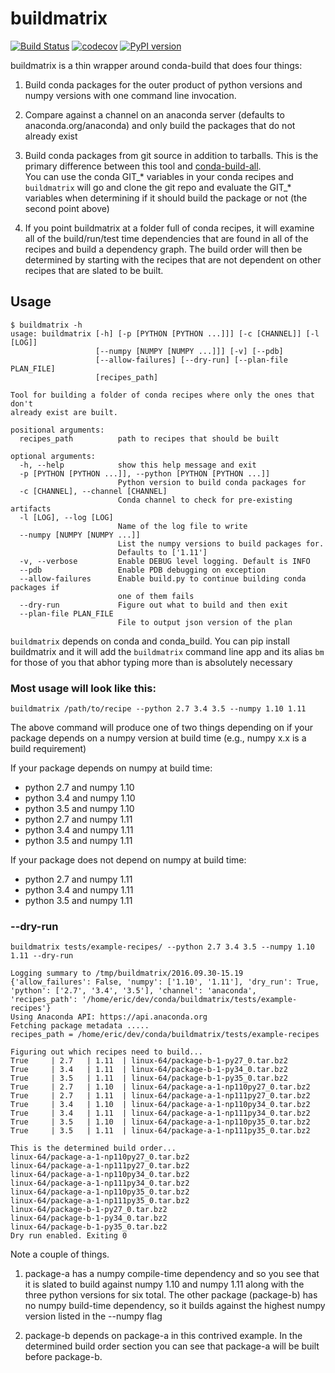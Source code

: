 # buildmatrix

[![Build Status](https://travis-ci.org/ericdill/buildmatrix.svg?branch=master)](https://travis-ci.org/ericdill/buildmatrix)
[![codecov](https://codecov.io/gh/ericdill/buildmatrix/branch/master/graph/badge.svg)](https://codecov.io/gh/ericdill/buildmatrix)
[![PyPI version](https://badge.fury.io/py/buildmatrix.svg)](https://badge.fury.io/py/buildmatrix)

buildmatrix is a thin wrapper around conda-build that does four things:

1. Build conda packages for the outer product of python versions and 
   numpy versions with one command line invocation. 
   
2. Compare against a channel on an anaconda server (defaults to 
   anaconda.org/anaconda) and only build the packages that do not 
   already exist

3. Build conda packages from git source in addition to tarballs. This 
   is the primary difference between this tool and 
   [conda-build-all](https://github.com/SciTools/conda-build-all).  
   You can use the conda GIT_* variables in your conda recipes and 
   `buildmatrix` will go and clone the git repo and evaluate the GIT_* 
   variables when determining if it should build the package or not 
   (the second point above)

4. If you point buildmatrix at a folder full of conda recipes, it will
   examine all of the build/run/test time dependencies that are found in
   all of the recipes and build a dependency graph.  The build order
   will then be determined by starting with the recipes that are not
   dependent on other recipes that are slated to be built.

## Usage

```
$ buildmatrix -h
usage: buildmatrix [-h] [-p [PYTHON [PYTHON ...]]] [-c [CHANNEL]] [-l [LOG]]
                   [--numpy [NUMPY [NUMPY ...]]] [-v] [--pdb]
                   [--allow-failures] [--dry-run] [--plan-file PLAN_FILE]
                   [recipes_path]

Tool for building a folder of conda recipes where only the ones that don't
already exist are built.

positional arguments:
  recipes_path          path to recipes that should be built

optional arguments:
  -h, --help            show this help message and exit
  -p [PYTHON [PYTHON ...]], --python [PYTHON [PYTHON ...]]
                        Python version to build conda packages for
  -c [CHANNEL], --channel [CHANNEL]
                        Conda channel to check for pre-existing artifacts
  -l [LOG], --log [LOG]
                        Name of the log file to write
  --numpy [NUMPY [NUMPY ...]]
                        List the numpy versions to build packages for.
                        Defaults to ['1.11']
  -v, --verbose         Enable DEBUG level logging. Default is INFO
  --pdb                 Enable PDB debugging on exception
  --allow-failures      Enable build.py to continue building conda packages if
                        one of them fails
  --dry-run             Figure out what to build and then exit
  --plan-file PLAN_FILE
                        File to output json version of the plan

```

`buildmatrix` depends on conda and conda_build.  You can pip install
buildmatrix and it will add the `buildmatrix` command line app and its
alias `bm` for those of you that abhor typing more than is absolutely 
necessary

### Most usage will look like this:

`buildmatrix /path/to/recipe --python 2.7 3.4 3.5 --numpy 1.10 1.11`

The above command will produce one of two things depending on if your package
depends on a numpy version at build time (e.g., numpy x.x is a build requirement)
   
   
If your package depends on numpy at build time:

- python 2.7 and numpy 1.10
- python 3.4 and numpy 1.10
- python 3.5 and numpy 1.10
- python 2.7 and numpy 1.11
- python 3.4 and numpy 1.11
- python 3.5 and numpy 1.11

If your package does not depend on numpy at build time:

- python 2.7 and numpy 1.11
- python 3.4 and numpy 1.11
- python 3.5 and numpy 1.11

### --dry-run

`buildmatrix tests/example-recipes/ --python 2.7 3.4 3.5 --numpy 1.10 1.11 --dry-run`

    Logging summary to /tmp/buildmatrix/2016.09.30-15.19
    {'allow_failures': False, 'numpy': ['1.10', '1.11'], 'dry_run': True, 'python': ['2.7', '3.4', '3.5'], 'channel': 'anaconda', 'recipes_path': '/home/eric/dev/conda/buildmatrix/tests/example-recipes'}
    Using Anaconda API: https://api.anaconda.org
    Fetching package metadata .....
    recipes_path = /home/eric/dev/conda/buildmatrix/tests/example-recipes

    Figuring out which recipes need to build...
    True     | 2.7   | 1.11  | linux-64/package-b-1-py27_0.tar.bz2
    True     | 3.4   | 1.11  | linux-64/package-b-1-py34_0.tar.bz2
    True     | 3.5   | 1.11  | linux-64/package-b-1-py35_0.tar.bz2
    True     | 2.7   | 1.10  | linux-64/package-a-1-np110py27_0.tar.bz2
    True     | 2.7   | 1.11  | linux-64/package-a-1-np111py27_0.tar.bz2
    True     | 3.4   | 1.10  | linux-64/package-a-1-np110py34_0.tar.bz2
    True     | 3.4   | 1.11  | linux-64/package-a-1-np111py34_0.tar.bz2
    True     | 3.5   | 1.10  | linux-64/package-a-1-np110py35_0.tar.bz2
    True     | 3.5   | 1.11  | linux-64/package-a-1-np111py35_0.tar.bz2

    This is the determined build order...
    linux-64/package-a-1-np110py27_0.tar.bz2
    linux-64/package-a-1-np111py27_0.tar.bz2
    linux-64/package-a-1-np110py34_0.tar.bz2
    linux-64/package-a-1-np111py34_0.tar.bz2
    linux-64/package-a-1-np110py35_0.tar.bz2
    linux-64/package-a-1-np111py35_0.tar.bz2
    linux-64/package-b-1-py27_0.tar.bz2
    linux-64/package-b-1-py34_0.tar.bz2
    linux-64/package-b-1-py35_0.tar.bz2
    Dry run enabled. Exiting 0
    
Note a couple of things.  

1. package-a has a numpy compile-time dependency
   and so you see that it is slated to build against numpy 1.10 and numpy 1.11 along with
   the three python versions for six total.  The other package (package-b)
   has no numpy build-time dependency, so it builds against the highest numpy version listed
   in the --numpy flag
   
2. package-b depends on package-a in this contrived example.  In the 
   determined build order section you can see that package-a will be
   built before package-b. 
